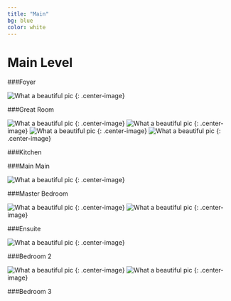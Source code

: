 ```yaml
---
title: "Main"
bg: blue
color: white
---
```


# Main Level

###Foyer

![What a beautiful pic](houseimg/Foyer.jpeg)
{: .center-image}

###Great Room

![What a beautiful pic](houseimg/LivingRoom-1.jpeg)
{: .center-image}
![What a beautiful pic](houseimg/LivingRoom-2.jpeg)
{: .center-image}
![What a beautiful pic](houseimg/LivingRoom-3.jpeg)
{: .center-image}
![What a beautiful pic](houseimg/LivingRoom-4.jpeg)
{: .center-image}

###Kitchen

###Main Main

![What a beautiful pic](houseimg/MainBath.jpeg)
{: .center-image}

###Master Bedroom

![What a beautiful pic](houseimg/Master-1.jpeg)
{: .center-image}
![What a beautiful pic](houseimg/Master-2.jpeg)
{: .center-image}

###Ensuite

![What a beautiful pic](houseimg/Ensuite.jpeg)
{: .center-image}

###Bedroom 2

![What a beautiful pic](houseimg/Bedroom2-1.jpeg)
{: .center-image}
![What a beautiful pic](houseimg/Bedroom2-2.jpeg)
{: .center-image}

###Bedroom 3







